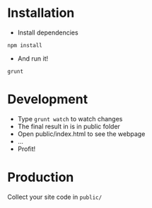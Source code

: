 Installation
============

* Install dependencies

```
npm install
```


* And run it!

```
grunt
```



Development
==========

* Type `grunt watch` to watch changes
* The final result in is in public folder
* Open public/index.html to see the webpage
* ...
* Profit!


Production
==========

Collect your site code in `public/`